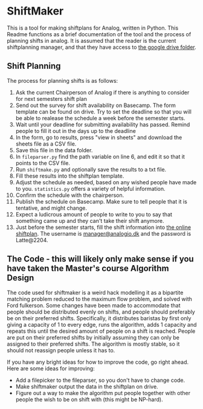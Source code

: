 # ShiftMaker

This is a tool for making shiftplans for Analog, written in Python. 
This Readme functions as a brief documentation of the tool and the process of planning shifts in analog.
It is assumed that the reader is the current shiftplanning manager, and that they have access to [the google drive folder](https://drive.google.com/drive/folders/0B8T6GhF4leciM3dPRG10MjdUN3c?resourcekey=0-NUPQpVTPTkN4R_9Xg7aprw).


## Shift Planning
The process for planning shifts is as follows:
1. Ask the current Chairperson of Analog if there is anything to consider for next semesters shift plan
2. Send out the survey for shift availability on Basecamp. The form template can be found on drive. Try to set the deadline so that you will be able to realease the schedule a week before the semester starts.
3. Wait until your deadline for submitting availability has passed. Remind people to fill it out in the days up to the deadline
4. In the form, go to results, press "view in sheets" and download the sheets file as a CSV file.
5. Save this file in the data folder.
6. In `fileparser.py` find the path variable on line 6, and edit it so that it points to the CSV file.
7. Run `shiftmake.py` and optionally save the results to a txt file.
8. Fill these results into the shiftplan template.
9. Adjust the schedule as needed, based on any wished people have made to you. `statistics.py` offers a variety of helpful information.
10. Confirm the schedule with the chairperson. 
11. Publish the schedule on Basecamp. Make sure to tell people that it is tentative, and might change.
12. Expect a ludicrous amount of people to write to you to say that something came up and they can't take their shift anymore.
13. Just before the semester starts, fill the shift information into [the online shiftplan](https://shiftplanning.cafeanalog.dk/shifts). The username is manager@analogio.dk and the password is Latte@2204.

## The Code - this will likely only make sense if you have taken the Master's course Algorithm Design 
The code used for shiftmaker is a weird hack modelling it as a bipartite matching problem reduced to the maximum flow problem, and solved with Ford fulkerson.
Some changes have been made to accommodate that people should be distributed evenly on shifts, and people should preferably be on their preferred shifts.
Specifically, it distributes baristas by first only giving a capacity of 1 to every edge, runs the algorithm, adds 1 capacity
and repeats this until the desired amount of people on a shift is reached. 
People are put on their preferred shifts by initially assuming they can only be assigned to their preferred shifts. The algorithm is mostly stable, so it should not
reassign people unless it has to. 

If you have any bright ideas for how to improve the code, go right ahead. Here are some ideas for improving:
* Add a filepicker to the fileparser, so you don't have to change code.
* Make shiftmaker output the data in the shiftplan on drive. 
* Figure out a way to make the algorithm put people together with other people the wish to be on shift with (this might be NP-hard).
